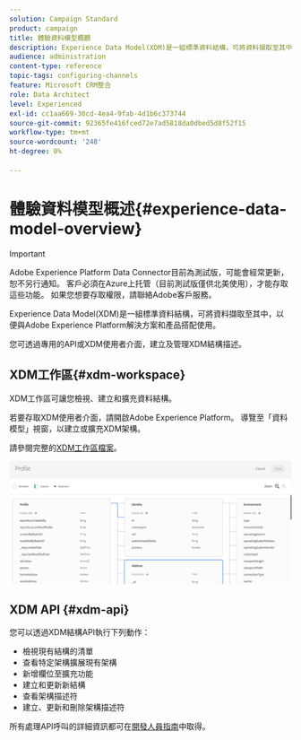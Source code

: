 ```yaml
---
solution: Campaign Standard
product: campaign
title: 體驗資料模型概觀
description: Experience Data Model(XDM)是一組標準資料結構，可將資料擷取至其中，以便與Adobe Experience Platform解決方案和產品搭配使用。
audience: administration
content-type: reference
topic-tags: configuring-channels
feature: Microsoft CRM整合
role: Data Architect
level: Experienced
exl-id: cc1aa669-30cd-4ea4-9fab-4d1b6c373744
source-git-commit: 92365fe416fced72e7ad5818da0dbed5d8f52f15
workflow-type: tm+mt
source-wordcount: '248'
ht-degree: 0%

---
```


# 體驗資料模型概述{#experience-data-model-overview}

>[!IMPORTANT]
>
>Adobe Experience Platform Data Connector目前為測試版，可能會經常更新，恕不另行通知。 客戶必須在Azure上托管（目前測試版僅供北美使用），才能存取這些功能。 如果您想要存取權限，請聯絡Adobe客戶服務。

Experience Data Model(XDM)是一組標準資料結構，可將資料擷取至其中，以便與Adobe Experience Platform解決方案和產品搭配使用。

您可透過專用的API或XDM使用者介面，建立及管理XDM結構描述。

## XDM工作區{#xdm-workspace}

XDM工作區可讓您檢視、建立和擴充資料結構。

若要存取XDM使用者介面，請開啟Adobe Experience Platform。 導覽至「資料模型」視窗，以建立或擴充XDM架構。

請參閱完整的[XDM工作區檔案](https://experienceleague.adobe.com/docs/experience-platform/xdm/api/getting-started.html)。

![](assets/aep_xdmworkspace.png)

## XDM API {#xdm-api}

您可以透過XDM結構API執行下列動作：

* 檢視現有結構的清單
* 查看特定架構擴展現有架構
* 新增欄位至擴充功能
* 建立和更新新結構
* 查看架構描述符
* 建立、更新和刪除架構描述符

所有處理API呼叫的詳細資訊都可在[開發人員指南](https://experienceleague.adobe.com/docs/experience-platform/xdm/api/getting-started.html)中取得。
